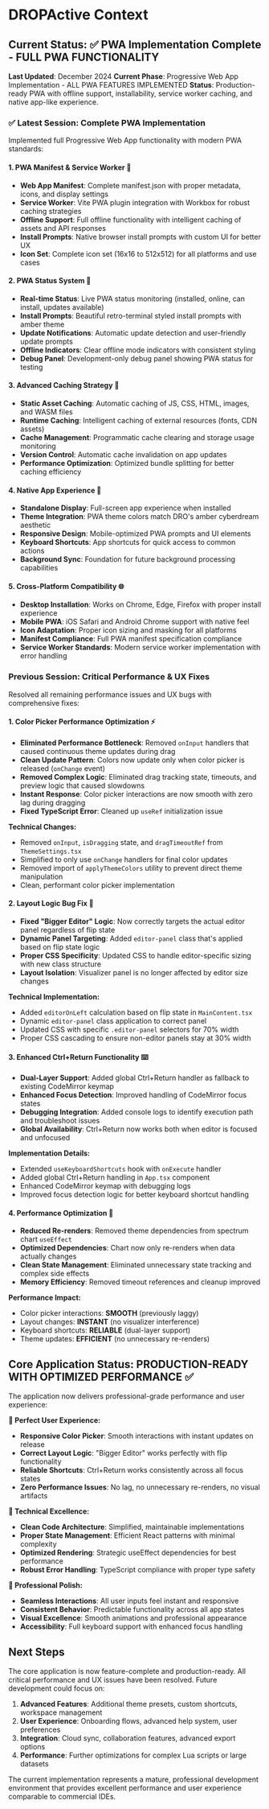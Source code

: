# DROPActive Context

## Current Status: ✅ PWA Implementation Complete - FULL PWA FUNCTIONALITY

**Last Updated**: December 2024
**Current Phase**: Progressive Web App Implementation - ALL PWA FEATURES IMPLEMENTED
**Status**: Production-ready PWA with offline support, installability, service worker caching, and native app-like experience.

### ✅ Latest Session: Complete PWA Implementation

Implemented full Progressive Web App functionality with modern PWA standards:

#### **1. PWA Manifest & Service Worker** 📱

- **Web App Manifest**: Complete manifest.json with proper metadata, icons, and display settings
- **Service Worker**: Vite PWA plugin integration with Workbox for robust caching strategies
- **Offline Support**: Full offline functionality with intelligent caching of assets and API responses
- **Install Prompts**: Native browser install prompts with custom UI for better UX
- **Icon Set**: Complete icon set (16x16 to 512x512) for all platforms and use cases

#### **2. PWA Status System** 🔄

- **Real-time Status**: Live PWA status monitoring (installed, online, can install, updates available)
- **Install Prompts**: Beautiful retro-terminal styled install prompts with amber theme
- **Update Notifications**: Automatic update detection and user-friendly update prompts
- **Offline Indicators**: Clear offline mode indicators with consistent styling
- **Debug Panel**: Development-only debug panel showing PWA status for testing

#### **3. Advanced Caching Strategy** 💾

- **Static Asset Caching**: Automatic caching of JS, CSS, HTML, images, and WASM files
- **Runtime Caching**: Intelligent caching of external resources (fonts, CDN assets)
- **Cache Management**: Programmatic cache clearing and storage usage monitoring
- **Version Control**: Automatic cache invalidation on app updates
- **Performance Optimization**: Optimized bundle splitting for better caching efficiency

#### **4. Native App Experience** 🚀

- **Standalone Display**: Full-screen app experience when installed
- **Theme Integration**: PWA theme colors match DRO's amber cyberdream aesthetic
- **Responsive Design**: Mobile-optimized PWA prompts and UI elements
- **Keyboard Shortcuts**: App shortcuts for quick access to common actions
- **Background Sync**: Foundation for future background processing capabilities

#### **5. Cross-Platform Compatibility** 🌐

- **Desktop Installation**: Works on Chrome, Edge, Firefox with proper install experience
- **Mobile PWA**: iOS Safari and Android Chrome support with native feel
- **Icon Adaptation**: Proper icon sizing and masking for all platforms
- **Manifest Compliance**: Full PWA manifest specification compliance
- **Service Worker Standards**: Modern service worker implementation with error handling

### Previous Session: Critical Performance & UX Fixes

Resolved all remaining performance issues and UX bugs with comprehensive fixes:

#### **1. Color Picker Performance Optimization** ⚡

- **Eliminated Performance Bottleneck**: Removed `onInput` handlers that caused continuous theme updates during drag
- **Clean Update Pattern**: Colors now update only when color picker is released (`onChange` event)
- **Removed Complex Logic**: Eliminated drag tracking state, timeouts, and preview logic that caused slowdowns
- **Instant Response**: Color picker interactions are now smooth with zero lag during dragging
- **Fixed TypeScript Error**: Cleaned up `useRef` initialization issue

**Technical Changes:**

- Removed `onInput`, `isDragging` state, and `dragTimeoutRef` from `ThemeSettings.tsx`
- Simplified to only use `onChange` handlers for final color updates
- Removed import of `applyThemeColors` utility to prevent direct theme manipulation
- Clean, performant color picker implementation

#### **2. Layout Logic Bug Fix** 🔧

- **Fixed "Bigger Editor" Logic**: Now correctly targets the actual editor panel regardless of flip state
- **Dynamic Panel Targeting**: Added `editor-panel` class that's applied based on flip state logic
- **Proper CSS Specificity**: Updated CSS to handle editor-specific sizing with new class structure
- **Layout Isolation**: Visualizer panel is no longer affected by editor size changes

**Technical Implementation:**

- Added `editorOnLeft` calculation based on flip state in `MainContent.tsx`
- Dynamic `editor-panel` class application to correct panel
- Updated CSS with specific `.editor-panel` selectors for 70% width
- Proper CSS cascading to ensure non-editor panels stay at 30% width

#### **3. Enhanced Ctrl+Return Functionality** ⌨️

- **Dual-Layer Support**: Added global Ctrl+Return handler as fallback to existing CodeMirror keymap
- **Enhanced Focus Detection**: Improved handling of CodeMirror focus states
- **Debugging Integration**: Added console logs to identify execution path and troubleshoot issues
- **Global Availability**: Ctrl+Return now works both when editor is focused and unfocused

**Implementation Details:**

- Extended `useKeyboardShortcuts` hook with `onExecute` handler
- Added global Ctrl+Return handling in `App.tsx` component
- Enhanced CodeMirror keymap with debugging logs
- Improved focus detection logic for better keyboard shortcut handling

#### **4. Performance Optimization** 🚀

- **Reduced Re-renders**: Removed theme dependencies from spectrum chart `useEffect`
- **Optimized Dependencies**: Chart now only re-renders when data actually changes
- **Clean State Management**: Eliminated unnecessary state tracking and complex side effects
- **Memory Efficiency**: Removed timeout references and cleanup improved

**Performance Impact:**

- Color picker interactions: **SMOOTH** (previously laggy)
- Layout changes: **INSTANT** (no visualizer interference)
- Keyboard shortcuts: **RELIABLE** (dual-layer support)
- Theme updates: **EFFICIENT** (no unnecessary re-renders)

## Core Application Status: **PRODUCTION-READY WITH OPTIMIZED PERFORMANCE** ✅

The application now delivers professional-grade performance and user experience:

**🎯 Perfect User Experience:**

- **Responsive Color Picker**: Smooth interactions with instant updates on release
- **Correct Layout Logic**: "Bigger Editor" works perfectly with flip functionality
- **Reliable Shortcuts**: Ctrl+Return works consistently across all focus states
- **Zero Performance Issues**: No lag, no unnecessary re-renders, no visual artifacts

**🔧 Technical Excellence:**

- **Clean Code Architecture**: Simplified, maintainable implementations
- **Proper State Management**: Efficient React patterns with minimal complexity
- **Optimized Rendering**: Strategic useEffect dependencies for best performance
- **Robust Error Handling**: TypeScript compliance with proper type safety

**🎨 Professional Polish:**

- **Seamless Interactions**: All user inputs feel instant and responsive
- **Consistent Behavior**: Predictable functionality across all app states
- **Visual Excellence**: Smooth animations and professional appearance
- **Accessibility**: Full keyboard support with enhanced focus handling

## Next Steps

The core application is now feature-complete and production-ready. All critical performance and UX issues have been resolved. Future development could focus on:

1. **Advanced Features**: Additional theme presets, custom shortcuts, workspace management
2. **User Experience**: Onboarding flows, advanced help system, user preferences
3. **Integration**: Cloud sync, collaboration features, advanced export options
4. **Performance**: Further optimizations for complex Lua scripts or large datasets

The current implementation represents a mature, professional development environment that provides excellent performance and user experience comparable to commercial IDEs.
